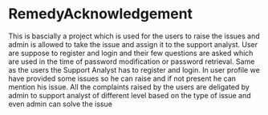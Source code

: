# RemedyAcknowledgement
This is bascially a project which is used for the users to raise the issues and admin is allowed to take the issue and assign it to the support analyst.
User are suppose to register and login and their few questions are asked which are used in the time of password modification or password retrieval.
Same as the users the Support Analyst has to register and login.
In user profile we have provided some issues so he can raise and if not present he can mention his issue.
All the complaints raised by the users are deligated by admin to support analyst of different level based on the type of issue and even admin can solve the issue
